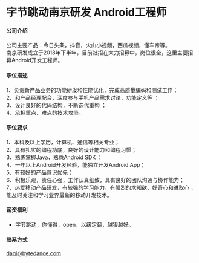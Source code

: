 字节跳动南京研发 Android工程师
==========

#### 公司介绍
公司主要产品：今日头条，抖音，火山小视频，西瓜视频，懂车帝等。    
南京研发成立于2018年下半年，目前社招在大力招募中，岗位很全，这里主要招募Android开发工程师。

#### 职位描述
1、负责新产品业务的功能研发和性能优化，完成高质量编码和测试工作；  
2、和产品经理配合，深度参与手机产品需求讨论，功能定义等 ；  
3、设计良好的代码结构，不断迭代重构 ；  
4、承担重点、难点的技术攻坚。  

#### 职位要求
1、本科及以上学历，计算机、通信等相关专业；  
2、具有扎实的编程功底，良好的设计能力和编程习惯；   
3、熟练掌握Java，熟悉Android SDK ；  
4、一年以上Android开发经验，能独立开发Android App；   
5、有较好的产品意识优先；  
6、积极乐观，责任心强，工作认真细致，具有良好的团队沟通与协作能力；  
7、热爱移动产品研发，有较强的学习能力，有强烈的求知欲、好奇心和进取心 ，能及时关注和学习业界最新的移动开发技术。  

#### 薪资福利
- 字节跳动，你懂得，open，以级定薪，越狠越好。  

#### 联系方式
[daqi@bytedance.com](mailto:daqi@bytedance.com)  
